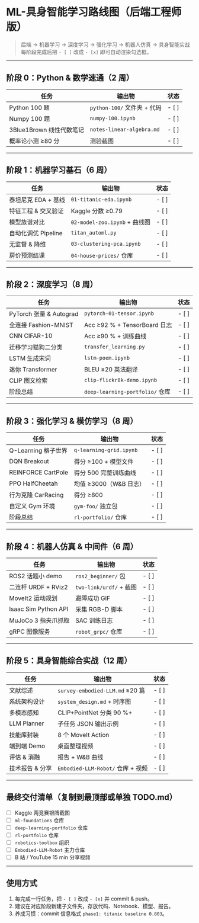 # ML-具身智能学习路线图（后端工程师版）

> 后端 → 机器学习 → 深度学习 → 强化学习 → 机器人仿真 → 具身智能实战  
> 每阶段完成后把 `- [ ]` 改成 `- [x]` 即可自动渲染勾选框。

---

## 阶段 0：Python & 数学速通（2 周）

| 任务 | 输出物 | 状态 |
|---|---|---|
| Python 100 题 | `python-100/` 文件夹 + 代码 | - [ ] |
| Numpy 100 题 | `numpy-100.ipynb` | - [ ] |
| 3Blue1Brown 线性代数笔记 | `notes-linear-algebra.md` | - [ ] |
| 概率论小测 ≥80 分 | 测验截图 | - [ ] |

---

## 阶段 1：机器学习基石（6 周）

| 任务 | 输出物 | 状态 |
|---|---|---|
| 泰坦尼克 EDA + 基线 | `01-titanic-eda.ipynb` | - [ ] |
| 特征工程 & 交叉验证 | Kaggle 分数 ≥0.79 | - [ ] |
| 模型族谱对比 | `02-model-zoo.ipynb` + 曲线图 | - [ ] |
| 自动化调优 Pipeline | `titan_automl.py` | - [ ] |
| 无监督 & 降维 | `03-clustering-pca.ipynb` | - [ ] |
| 房价预测结课 | `04-house-prices/` 仓库 | - [ ] |

---

## 阶段 2：深度学习（8 周）

| 任务 | 输出物 | 状态 |
|---|---|---|
| PyTorch 张量 & Autograd | `pytorch-01-tensor.ipynb` | - [ ] |
| 全连接 Fashion-MNIST | Acc ≥92 % + TensorBoard 日志 | - [ ] |
| CNN CIFAR-10 | Acc ≥90 % + 训练曲线 | - [ ] |
| 迁移学习猫狗二分类 | `transfer_learning.py` | - [ ] |
| LSTM 生成宋词 | `lstm-poem.ipynb` | - [ ] |
| 迷你 Transformer | BLEU ≥20 英法翻译 | - [ ] |
| CLIP 图文检索 | `clip-flickr8k-demo.ipynb` | - [ ] |
| 阶段总结 | `deep-learning-portfolio/` 仓库 | - [ ] |

---

## 阶段 3：强化学习 & 模仿学习（8 周）

| 任务 | 输出物 | 状态 |
|---|---|---|
| Q-Learning 格子世界 | `q-learning-grid.ipynb` | - [ ] |
| DQN Breakout | 得分 ≥100 + 模型文件 | - [ ] |
| REINFORCE CartPole | 得分 500 完整训练曲线 | - [ ] |
| PPO HalfCheetah | 均值 ≥3000（W&B 日志） | - [ ] |
| 行为克隆 CarRacing | 得分 ≥800 | - [ ] |
| 自定义 Gym 环境 | `gym-foo/` 独立包 | - [ ] |
| 阶段总结 | `rl-portfolio/` 仓库 | - [ ] |

---

## 阶段 4：机器人仿真 & 中间件（6 周）

| 任务 | 输出物 | 状态 |
|---|---|---|
| ROS2 话题小 demo | `ros2_beginner/` 包 | - [ ] |
| 二连杆 URDF + RViz2 | `two-link/urdf/` + 截图 | - [ ] |
| MoveIt2 运动规划 | 避障成功 GIF | - [ ] |
| Isaac Sim Python API | 采集 RGB-D 脚本 | - [ ] |
| MuJoCo 3 指夹爪抓取 | SAC 训练日志 | - [ ] |
| gRPC 图像服务 | `robot_grpc/` 仓库 | - [ ] |

---

## 阶段 5：具身智能综合实战（12 周）

| 任务 | 输出物 | 状态 |
|---|---|---|
| 文献综述 | `survey-embodied-LLM.md` ≥20 篇 | - [ ] |
| 系统架构设计 | `system_design.md` + 时序图 | - [ ] |
| 多模态感知 | CLIP+PointNet 分类 90 %+ | - [ ] |
| LLM Planner | 子任务 JSON 输出示例 | - [ ] |
| 技能库封装 | 8 个 MoveIt Action | - [ ] |
| 端到端 Demo | 桌面整理视频 | - [ ] |
| 评估 & 消融 | 报告 + W&B 曲线 | - [ ] |
| 技术报告 & 分享 | `Embodied-LLM-Robot/` 仓库 + 视频 | - [ ] |

---

## 最终交付清单（复制到最顶部或单独 TODO.md）

- [ ] Kaggle 两竞赛银牌截图  
- [ ] `ml-foundations` 仓库  
- [ ] `deep-learning-portfolio` 仓库  
- [ ] `rl-portfolio` 仓库  
- [ ] `robotics-toolbox` 组织  
- [ ] `Embodied-LLM-Robot` 主力仓库  
- [ ] B 站 / YouTube 15 min 分享视频  

---

## 使用方式

1. 每完成一行任务，把 `- [ ]` 改成 `- [x]` 并 commit & push。  
2. 建议在对应阶段新建子文件夹，存放代码、Notebook、模型、报告。  
3. 养成习惯：commit 信息格式 `phase1: titanic baseline 0.803`。
